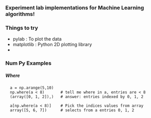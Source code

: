 ### Experiment lab implementations for Machine Learning algorithms!

### Things to try
* pylab : To plot the data
* matplotlib : Python 2D plotting library
* 

### Num Py Examples
##### Where 
      a = np.arange(5,10)
      np.where(a < 8)       # tell me where in a, entries are < 8
      (array([0, 1, 2]),)   # answer: entries indexed by 0, 1, 2
      
      a[np.where(a < 8)]    # Pick the indices values from array 
      array([5, 6, 7])      # selects from a entries 0, 1, 2